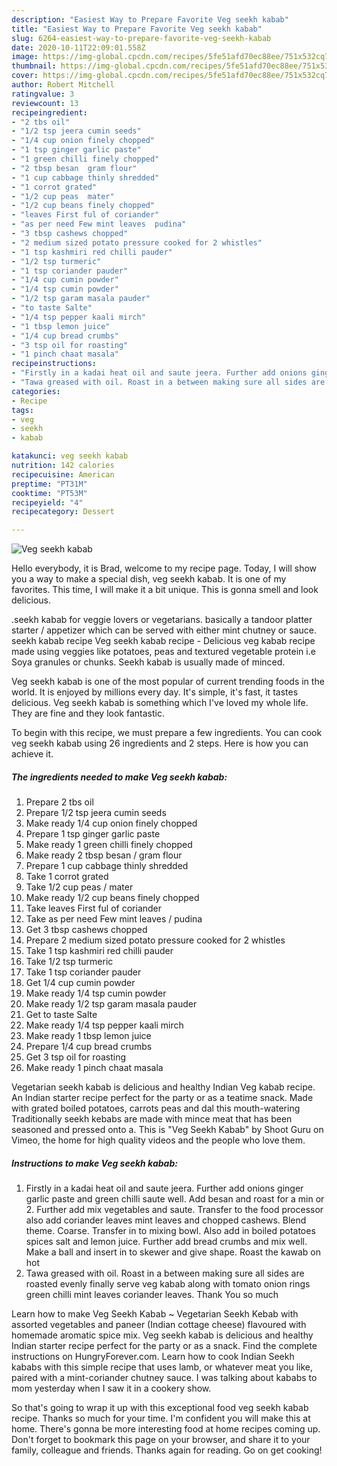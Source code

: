```yaml
---
description: "Easiest Way to Prepare Favorite Veg seekh kabab"
title: "Easiest Way to Prepare Favorite Veg seekh kabab"
slug: 6264-easiest-way-to-prepare-favorite-veg-seekh-kabab
date: 2020-10-11T22:09:01.558Z
image: https://img-global.cpcdn.com/recipes/5fe51afd70ec88ee/751x532cq70/veg-seekh-kabab-recipe-main-photo.jpg
thumbnail: https://img-global.cpcdn.com/recipes/5fe51afd70ec88ee/751x532cq70/veg-seekh-kabab-recipe-main-photo.jpg
cover: https://img-global.cpcdn.com/recipes/5fe51afd70ec88ee/751x532cq70/veg-seekh-kabab-recipe-main-photo.jpg
author: Robert Mitchell
ratingvalue: 3
reviewcount: 13
recipeingredient:
- "2 tbs oil"
- "1/2 tsp jeera cumin seeds"
- "1/4 cup onion finely chopped"
- "1 tsp ginger garlic paste"
- "1 green chilli finely chopped"
- "2 tbsp besan  gram flour"
- "1 cup cabbage thinly shredded"
- "1 corrot grated"
- "1/2 cup peas  mater"
- "1/2 cup beans finely chopped"
- "leaves First ful of coriander"
- "as per need Few mint leaves  pudina"
- "3 tbsp cashews chopped"
- "2 medium sized potato pressure cooked for 2 whistles"
- "1 tsp kashmiri red chilli pauder"
- "1/2 tsp turmeric"
- "1 tsp coriander pauder"
- "1/4 cup cumin powder"
- "1/4 tsp cumin powder"
- "1/2 tsp garam masala pauder"
- "to taste Salte"
- "1/4 tsp pepper kaali mirch"
- "1 tbsp lemon juice"
- "1/4 cup bread crumbs"
- "3 tsp oil for roasting"
- "1 pinch chaat masala"
recipeinstructions:
- "Firstly in a kadai heat oil and saute jeera. Further add onions ginger garlic paste and green chilli saute well. Add besan and roast for a min or 2. Further add mix vegetables and saute. Transfer to the food processor also add coriander leaves mint leaves and chopped cashews. Blend theme. Coarse. Transfer in to mixing bowl. Also add in boiled potatoes spices salt and lemon juice. Further add bread crumbs and mix well. Make a ball and insert in to skewer and give shape. Roast the kawab on hot"
- "Tawa greased with oil. Roast in a between making sure all sides are roasted evenly finally serve veg kabab along with tomato onion rings green chilli mint leaves coriander leaves. Thank You so much"
categories:
- Recipe
tags:
- veg
- seekh
- kabab

katakunci: veg seekh kabab 
nutrition: 142 calories
recipecuisine: American
preptime: "PT31M"
cooktime: "PT53M"
recipeyield: "4"
recipecategory: Dessert

---
```



![Veg seekh kabab](https://img-global.cpcdn.com/recipes/5fe51afd70ec88ee/751x532cq70/veg-seekh-kabab-recipe-main-photo.jpg)

Hello everybody, it is Brad, welcome to my recipe page. Today, I will show you a way to make a special dish, veg seekh kabab. It is one of my favorites. This time, I will make it a bit unique. This is gonna smell and look delicious.

.seekh kabab for veggie lovers or vegetarians. basically a tandoor platter starter / appetizer which can be served with either mint chutney or sauce. seekh kabab recipe Veg seekh kabab recipe - Delicious veg kabab recipe made using veggies like potatoes, peas and textured vegetable protein i.e Soya granules or chunks. Seekh kabab is usually made of minced.

Veg seekh kabab is one of the most popular of current trending foods in the world. It is enjoyed by millions every day. It's simple, it's fast, it tastes delicious. Veg seekh kabab is something which I've loved my whole life. They are fine and they look fantastic.


To begin with this recipe, we must prepare a few ingredients. You can cook veg seekh kabab using 26 ingredients and 2 steps. Here is how you can achieve it.

<!--inarticleads1-->

##### The ingredients needed to make Veg seekh kabab:

1. Prepare 2 tbs oil
1. Prepare 1/2 tsp jeera cumin seeds
1. Make ready 1/4 cup onion finely chopped
1. Prepare 1 tsp ginger garlic paste
1. Make ready 1 green chilli finely chopped
1. Make ready 2 tbsp besan / gram flour
1. Prepare 1 cup cabbage thinly shredded
1. Take 1 corrot grated
1. Take 1/2 cup peas / mater
1. Make ready 1/2 cup beans finely chopped
1. Take leaves First ful of coriander
1. Take as per need Few mint leaves / pudina
1. Get 3 tbsp cashews chopped
1. Prepare 2 medium sized potato pressure cooked for 2 whistles
1. Take 1 tsp kashmiri red chilli pauder
1. Take 1/2 tsp turmeric
1. Take 1 tsp coriander pauder
1. Get 1/4 cup cumin powder
1. Make ready 1/4 tsp cumin powder
1. Make ready 1/2 tsp garam masala pauder
1. Get to taste Salte
1. Make ready 1/4 tsp pepper kaali mirch
1. Make ready 1 tbsp lemon juice
1. Prepare 1/4 cup bread crumbs
1. Get 3 tsp oil for roasting
1. Make ready 1 pinch chaat masala


Vegetarian seekh kabab is delicious and healthy Indian Veg kabab recipe. An Indian starter recipe perfect for the party or as a teatime snack. Made with grated boiled potatoes, carrots peas and dal this mouth-watering Traditionally seekh kebabs are made with mince meat that has been seasoned and pressed onto a. This is &#34;Veg Seekh Kabab&#34; by Shoot Guru on Vimeo, the home for high quality videos and the people who love them. 

<!--inarticleads2-->

##### Instructions to make Veg seekh kabab:

1. Firstly in a kadai heat oil and saute jeera. Further add onions ginger garlic paste and green chilli saute well. Add besan and roast for a min or 2. Further add mix vegetables and saute. Transfer to the food processor also add coriander leaves mint leaves and chopped cashews. Blend theme. Coarse. Transfer in to mixing bowl. Also add in boiled potatoes spices salt and lemon juice. Further add bread crumbs and mix well. Make a ball and insert in to skewer and give shape. Roast the kawab on hot
1. Tawa greased with oil. Roast in a between making sure all sides are roasted evenly finally serve veg kabab along with tomato onion rings green chilli mint leaves coriander leaves. Thank You so much


Learn how to make Veg Seekh Kabab ~ Vegetarian Seekh Kebab with assorted vegetables and paneer (Indian cottage cheese) flavoured with homemade aromatic spice mix. Veg seekh kabab is delicious and healthy Indian starter recipe perfect for the party or as a snack. Find the complete instructions on HungryForever.com. Learn how to cook Indian Seekh kababs with this simple recipe that uses lamb, or whatever meat you like, paired with a mint-coriander chutney sauce. I was talking about kababs to mom yesterday when I saw it in a cookery show. 

So that's going to wrap it up with this exceptional food veg seekh kabab recipe. Thanks so much for your time. I'm confident you will make this at home. There's gonna be more interesting food at home recipes coming up. Don't forget to bookmark this page on your browser, and share it to your family, colleague and friends. Thanks again for reading. Go on get cooking!

